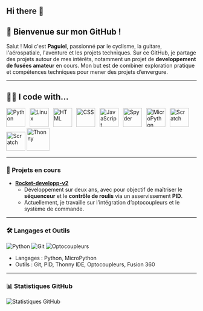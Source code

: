 ## Hi there 👋

## 👋 Bienvenue sur mon GitHub !

Salut ! Moi c'est **Paguiel**, passionné par le cyclisme, la guitare, l'aérospatiale, l'aventure et les projets techniques. Sur ce GitHub, je partage des projets autour de mes intérêts, notamment un projet de **developpement de fusées amateur** en cours. Mon but est de combiner exploration pratique et compétences techniques pour mener des projets d’envergure.

---
## 👨‍💻 I code with...

<a href="https://www.python.org/"><img src="https://cdn.jsdelivr.net/gh/devicons/devicon/icons/python/python-original.svg" alt="Python" width="50"/></a>&nbsp;&nbsp;
<a href="https://www.linux.org/"><img src="https://cdn.jsdelivr.net/gh/devicons/devicon/icons/linux/linux-original.svg" alt="Linux" width="50"/></a>&nbsp;&nbsp;
<a href="https://developer.mozilla.org/en-US/docs/Web/Guide/HTML/HTML5"><img src="https://cdn.jsdelivr.net/gh/devicons/devicon/icons/html5/html5-original.svg" alt="HTML" width="50"/></a>&nbsp;&nbsp;
<a href="https://developer.mozilla.org/en-US/docs/Web/CSS"><img src="https://cdn.jsdelivr.net/gh/devicons/devicon/icons/css3/css3-original.svg" alt="CSS" width="50"/></a>&nbsp;&nbsp;
<a href="https://developer.mozilla.org/en-US/docs/Web/JavaScript"><img src="https://cdn.jsdelivr.net/gh/devicons/devicon/icons/javascript/javascript-original.svg" alt="JavaScript" width="50"/></a>&nbsp;&nbsp;
<a href="https://www.spyder-ide.org/"><img src="https://cdn.jsdelivr.net/gh/devicons/devicon/icons/spyder/spyder-original.svg" alt="Spyder" width="50"/></a>&nbsp;&nbsp;
<a href="https://micropython.org/"><img src="https://upload.wikimedia.org/wikipedia/commons/a/a7/MicroPython_new_logo.svg" alt="MicroPython" width="50"/></a>&nbsp;&nbsp;
<a href="https://scratch.mit.edu/"><img src="https://cdn.worldvectorlogo.com/logos/scratch-cat.svg" alt="Scratch" width="50"/></a>
<a href="https://code.visualstudio.com/"><img src="https://upload.wikimedia.org/wikipedia/commons/thumb/9/9a/Visual_Studio_Code_1.35_icon.svg/1024px-Visual_Studio_Code_1.35_icon.svg.png" alt="Scratch" width="50"/></a>
<a href="https://thonny.org/"><img src="https://upload.wikimedia.org/wikipedia/commons/e/e2/Thonny_logo.png" alt="Thonny" width="60"/></a>

---

### 🚀 Projets en cours

- **[Rocket-developp-v2](https://github.com/paguielng/Rocket-developp-v2)**  
  - Développement sur deux ans, avec pour objectif de maîtriser le **séquenceur** et le **contrôle de roulis** via un asservissement **PID**.
  - Actuellement, je travaille sur l’intégration d’optocoupleurs et le système de commande.
  
---

### 🛠️ Langages et Outils

![Python](https://img.shields.io/badge/Python-3776AB?style=for-the-badge&logo=python&logoColor=white)
![Git](https://img.shields.io/badge/Git-F05032?style=for-the-badge&logo=git&logoColor=white)
![Optocoupleurs](https://img.shields.io/badge/Optocoupleurs-007ACC?style=for-the-badge)

- Langages : Python, MicroPython
- Outils : Git, PID, Thonny IDE, Optocoupleurs, Fusion 360

---

### 📊 Statistiques GitHub

![Statistiques GitHub](https://github-readme-stats.vercel.app/api?username=paguielng&show_icons=true&theme=radical)

